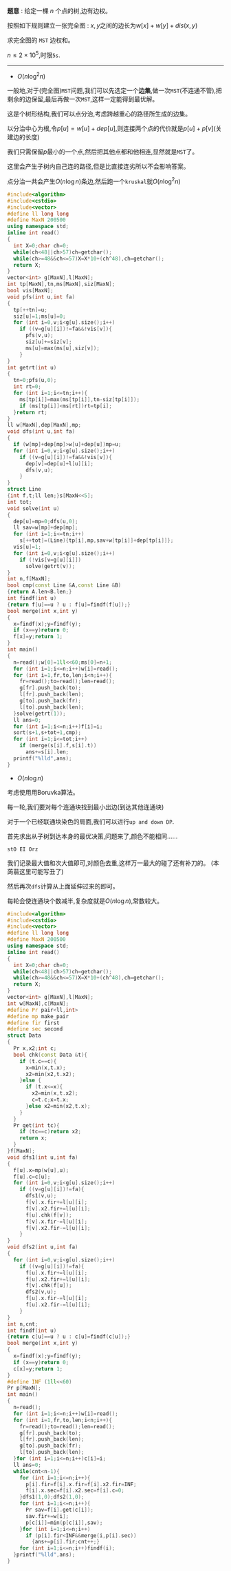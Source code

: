 **题意** : 给定一棵 $n$ 个点的树,边有边权。

按照如下规则建立一张完全图 : $x,y$之间的边长为$w[x]+w[y]+dis(x,y)$

求完全图的 `MST` 边权和。

$n\leq 2\times 10^5$,时限$\texttt{5s}$.

------------

- $O(n\log^2 n)$

一般地,对于(完全图)`MST`问题,我们可以先选定一个**边集**,做一次`MST`(不连通不管),把剩余的边保留,最后再做一次`MST`,这样一定能得到最优解。

这是个树形结构,我们可以点分治,考虑跨越重心的路径所生成的边集。

以分治中心为根,令$p[u]=w[u]+dep[u]$,则连接两个点的代价就是$p[u]+p[v]$(关建边的长度)

我们只需保留$p$最小的一个点,然后把其他点都和他相连,显然就是`MST`了。

这里会产生子树内自己连的路径,但是比直接连劣所以不会影响答案。

点分治一共会产生$O(n\log n)$条边,然后跑一个`kruskal`就$O(n\log^2 n)$

```cpp
#include<algorithm>
#include<cstdio>
#include<vector>
#define ll long long
#define MaxN 200500
using namespace std;
inline int read()
{
  int X=0;char ch=0;
  while(ch<48||ch>57)ch=getchar();
  while(ch>=48&&ch<=57)X=X*10+(ch^48),ch=getchar();
  return X;
}
vector<int> g[MaxN],l[MaxN];
int tp[MaxN],tn,ms[MaxN],siz[MaxN];
bool vis[MaxN];
void pfs(int u,int fa)
{
  tp[++tn]=u;
  siz[u]=1;ms[u]=0;
  for (int i=0,v;i<g[u].size();i++)
    if ((v=g[u][i])!=fa&&!vis[v]){
      pfs(v,u);
      siz[u]+=siz[v];
      ms[u]=max(ms[u],siz[v]);
    }
}
int getrt(int u)
{
  tn=0;pfs(u,0);
  int rt=0;
  for (int i=1;i<=tn;i++){
    ms[tp[i]]=max(ms[tp[i]],tn-siz[tp[i]]);
    if (ms[tp[i]]<ms[rt])rt=tp[i];
  }return rt;
}
ll w[MaxN],dep[MaxN],mp;
void dfs(int u,int fa)
{
  if (w[mp]+dep[mp]>w[u]+dep[u])mp=u;
  for (int i=0,v;i<g[u].size();i++)
    if ((v=g[u][i])!=fa&&!vis[v]){
      dep[v]=dep[u]+l[u][i];
   	  dfs(v,u);
    }
}
struct Line
{int f,t;ll len;}s[MaxN<<5];
int tot;
void solve(int u)
{
  dep[u]=mp=0;dfs(u,0);
  ll sav=w[mp]+dep[mp];
  for (int i=1;i<=tn;i++)
    s[++tot]=(Line){tp[i],mp,sav+w[tp[i]]+dep[tp[i]]};
  vis[u]=1;
  for (int i=0,v;i<g[u].size();i++)
    if (!vis[v=g[u][i]])
   	  solve(getrt(v));
}
int n,f[MaxN];
bool cmp(const Line &A,const Line &B)
{return A.len<B.len;}
int findf(int u)
{return f[u]==u ? u : f[u]=findf(f[u]);}
bool merge(int x,int y)
{
  x=findf(x);y=findf(y);
  if (x==y)return 0;
  f[x]=y;return 1;
}
int main()
{
  n=read();w[0]=1ll<<60;ms[0]=n+1;
  for (int i=1;i<=n;i++)w[i]=read();
  for (int i=1,fr,to,len;i<n;i++){
    fr=read();to=read();len=read();
    g[fr].push_back(to);
    l[fr].push_back(len);
    g[to].push_back(fr);
    l[to].push_back(len);
  }solve(getrt(1));
  ll ans=0;
  for (int i=1;i<=n;i++)f[i]=i;
  sort(s+1,s+tot+1,cmp);
  for (int i=1;i<=tot;i++)
    if (merge(s[i].f,s[i].t))
      ans+=s[i].len;
  printf("%lld",ans);
}
```

- $O(n\log n)$

考虑使用用Boruvka算法。

每一轮,我们要对每个连通块找到最小出边(到达其他连通块)

对于一个已经联通块染色的局面,我们可以进行`up and down DP`.

首先求出从子树到达本身的最优决策,问题来了,颜色不能相同……

$\texttt{stO EI Orz}$

我们记录最大值和次大值即可,对颜色去重,这样万一最大的碰了还有补刀的。 (本蒟蒻这里可能写丑了)

然后再次`dfs`计算从上面延伸过来的即可。

每轮会使连通块个数减半,复杂度就是$O(n\log n)$,常数较大。

```cpp
#include<algorithm>
#include<cstdio>
#include<vector>
#define ll long long
#define MaxN 200500
using namespace std;
inline int read()
{
  int X=0;char ch=0;
  while(ch<48||ch>57)ch=getchar();
  while(ch>=48&&ch<=57)X=X*10+(ch^48),ch=getchar();
  return X;
}
vector<int> g[MaxN],l[MaxN];
int w[MaxN],c[MaxN];
#define Pr pair<ll,int>
#define mp make_pair
#define fir first
#define sec second
struct Data
{
  Pr x,x2;int c;
  bool chk(const Data &t){
    if (t.c==c){
      x=min(x,t.x);
      x2=min(x2,t.x2);
    }else {
      if (t.x<=x){
        x2=min(x,t.x2);
        c=t.c;x=t.x;
      }else x2=min(x2,t.x);
    }
  }
  Pr get(int tc){
    if (tc==c)return x2;
    return x;
  }
}f[MaxN];
void dfs1(int u,int fa)
{
  f[u].x=mp(w[u],u);
  f[u].c=c[u];
  for (int i=0,v;i<g[u].size();i++)
    if ((v=g[u][i])!=fa){
   	  dfs1(v,u);
   	  f[v].x.fir+=l[u][i];
   	  f[v].x2.fir+=l[u][i];
   	  f[u].chk(f[v]);
   	  f[v].x.fir-=l[u][i];
      f[v].x2.fir-=l[u][i];
   	}
}
void dfs2(int u,int fa)
{
  for (int i=0,v;i<g[u].size();i++)
    if ((v=g[u][i])!=fa){
      f[u].x.fir+=l[u][i];
      f[u].x2.fir+=l[u][i];
      f[v].chk(f[u]);
   	  dfs2(v,u);
   	  f[u].x.fir-=l[u][i];
      f[u].x2.fir-=l[u][i];
    }
}
int n,cnt;
int findf(int u)
{return c[u]==u ? u : c[u]=findf(c[u]);}
bool merge(int x,int y)
{
  x=findf(x);y=findf(y);
  if (x==y)return 0;
  c[x]=y;return 1;
}
#define INF (1ll<<60)
Pr p[MaxN];
int main()
{
  n=read();
  for (int i=1;i<=n;i++)w[i]=read();
  for (int i=1,fr,to,len;i<n;i++){
    fr=read();to=read();len=read();
    g[fr].push_back(to);
    l[fr].push_back(len);
    g[to].push_back(fr);
    l[to].push_back(len);
  }for (int i=1;i<=n;i++)c[i]=i;
  ll ans=0;
  while(cnt<n-1){
    for (int i=1;i<=n;i++){
      p[i].fir=f[i].x.fir=f[i].x2.fir=INF;
      f[i].x.sec=f[i].x2.sec=f[i].c=0;
    }dfs1(1,0);dfs2(1,0);
    for (int i=1;i<=n;i++){
      Pr sav=f[i].get(c[i]);
      sav.fir+=w[i];
      p[c[i]]=min(p[c[i]],sav);
    }for (int i=1;i<=n;i++)
      if (p[i].fir<INF&&merge(i,p[i].sec))
        {ans+=p[i].fir;cnt++;}
    for (int i=1;i<=n;i++)findf(i);
  }printf("%lld",ans);
}
```
